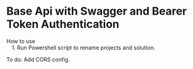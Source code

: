 # Base Api with Swagger and Bearer Token Authentication

How to use  
&emsp;1. Run Powershell script to rename projects and solution.

To do: Add CORS config.
